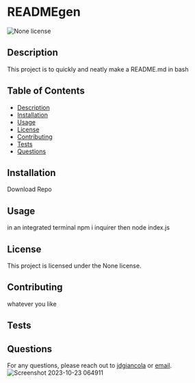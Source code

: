 
# READMEgen
![None license](https://img.shields.io/badge/License-None-blue.svg)

## Description 
This project is to quickly and neatly make a README.md in bash

## Table of Contents 
* [Description](#description)
* [Installation](#installation)
* [Usage](#usage)
* [License](#license)
* [Contributing](#contributing)
* [Tests](#tests)
* [Questions](#questions)

## Installation 
Download Repo

## Usage 
in an integrated terminal npm i inquirer then node index.js


## License

This project is licensed under the None license.
  

## Contributing 
whatever you like

## Tests 


## Questions 
For any questions, please reach out to [jdgiancola](https://github.com/jdgiancola) or [email](mailto:josephdgiancola@gmail.com).
![Screenshot 2023-10-23 064911](https://github.com/jdgiancola/READMEgen/assets/135674863/cdda23f2-0090-4036-9b2d-d3205f798161)
